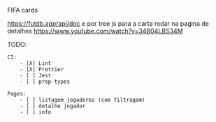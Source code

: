FIFA cards

https://futdb.app/api/doc
e por tree js para a carta rodar na pagina de detalhes
https://www.youtube.com/watch?v=34B04LBS34M

TODO:

    CI:
        - [X] Lint
        - [X] Prettier
        - [ ] Jest
        - [ ] prop-types

    Pages:
        - [ ] listagem jogadores (com filtragem)
        - [ ] detalhe jogador
        - [ ] info
